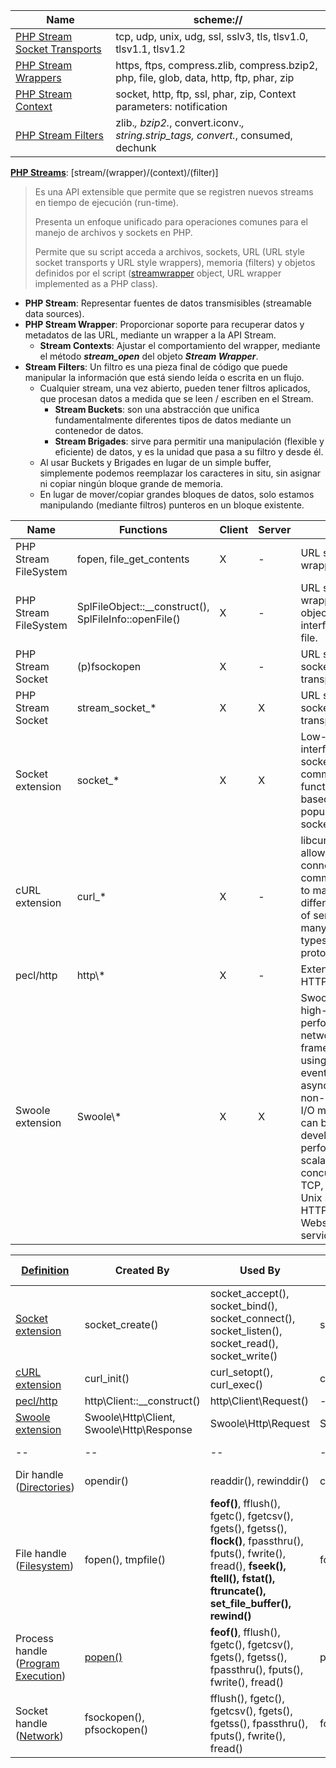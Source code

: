 
Name | scheme://
-- | --
[PHP Stream Socket Transports](http://php.net/manual/en/transports.php) | tcp, udp, unix, udg, ssl, sslv3, tls, tlsv1.0, tlsv1.1, tlsv1.2
[PHP Stream Wrappers](http://php.net/manual/en/wrappers.php) | https, ftps, compress.zlib, compress.bzip2, php, file, glob, data, http, ftp, phar, zip
[PHP Stream Context](http://php.net/manual/en/stream.contexts.php) | socket, http, ftp, ssl, phar, zip, Context parameters: notification
[PHP Stream Filters](http://php.net/manual/en/filters.php) | zlib.*, bzip2.*, convert.iconv.*, string.strip_tags, convert.*, consumed, dechunk


**[PHP Streams](http://php.net/manual/en/intro.stream.php)**: [stream/(wrapper)/(context)/(filter)]
> Es una API extensible que permite que se registren nuevos streams en tiempo de ejecución (run-time).
>
> Presenta un enfoque unificado para operaciones comunes para el manejo de archivos y sockets en PHP.
>
> Permite que su script acceda a archivos, sockets, URL (URL style socket transports y URL style wrappers), memoria (filters) y objetos definidos por el script ([streamwrapper](http://php.net/manual/en/class.streamwrapper.php) object, URL wrapper implemented as a PHP class).

- **PHP Stream**: Representar fuentes de datos transmisibles (streamable data sources).
- **PHP Stream Wrapper**: Proporcionar soporte para recuperar datos y metadatos de las URL, mediante un wrapper a la API Stream.
  - **Stream Contexts**: Ajustar el comportamiento del wrapper, mediante el método ***stream_open*** del objeto ***Stream Wrapper***.
- **Stream Filters**: Un filtro es una pieza final de código que puede manipular la información que está siendo leída o escrita en un flujo.
  - Cualquier stream, una vez abierto, pueden tener filtros aplicados, que procesan datos a medida que se leen / escriben en el Stream.
    - **Stream Buckets**: son una abstracción que unifica fundamentalmente diferentes tipos de datos mediante un contenedor de datos.
    - **Stream Brigades**: sirve para permitir una manipulación (flexible y eficiente) de datos, y es la unidad que pasa a su filtro y desde él.
  - Al usar Buckets y Brigades en lugar de un simple buffer, simplemente podemos reemplazar los caracteres in situ, sin asignar ni copiar ningún bloque grande de memoria.
  - En lugar de mover/copiar grandes bloques de datos, solo estamos manipulando (mediante filtros) punteros en un bloque existente.


Name | Functions | Client | Server | Note
-- | -- | -- | -- | --
PHP Stream FileSystem | fopen, file_get_contents | X | - | URL style wrappers
PHP Stream FileSystem | SplFileObject::__construct(), SplFileInfo::openFile() | X | - | URL style wrappers, object oriented interface for a file.
PHP Stream Socket | (p)fsockopen| X | - | URL style socket transports
PHP Stream Socket | stream_socket_* | X | X | URL style socket transports
Socket extension |socket_* | X | X | Low-level interface to the socket communication functions based on the popular BSD sockets.
cURL extension | curl_* | X | - | libcurl, that allows you to connect and communicate to many different types of servers with many different types of protocols.
pecl/http | http\\* | X | - | Extended HTTP support.
Swoole extension | Swoole\\* | X | X | Swoole is a high-performance networking framework using an event-driven, asynchronous, non-blocking I/O model. It can be used to develop high-performance, scalable, concurrent TCP, UDP, Unix socket, HTTP, Websocket services.


[Definition](http://php.net/manual/en/resource.php) | Created By | Used By | Destroyed By | [Resource Type](http://php.net/manual/en/function.get-resource-type.php)
-- | -- | -- | -- | --
[Socket extension](http://php.net/manual/en/intro.sockets.php) | socket_create() | socket_accept(), socket_bind(), socket_connect(), socket_listen(), socket_read(), socket_write() | socket_close() | --
[cURL extension](http://php.net/manual/en/intro.curl.php) | curl_init() | curl_setopt(), curl_exec() | curl_close() | --
[pecl/http](https://github.com/m6w6/ext-http) | http\Client::__construct() | http\Client\Request() | -- | --
[Swoole extension](http://php.net/manual/en/intro.swoole.php) | Swoole\Http\Client, Swoole\Http\Response | Swoole\Http\Request | Swoole\Http\Client::close | --
-- | -- | -- | -- | sockets i/o vector
Dir handle ([Directories](http://php.net/manual/en/book.dir.php)) | opendir() | readdir(), rewinddir() | closedir() | stream (dir)
File handle ([Filesystem](http://php.net/manual/en/book.filesystem.php)) | fopen(), tmpfile() | **feof()**, fflush(), fgetc(), fgetcsv(), fgets(), fgetss(), **flock()**, fpassthru(), fputs(), fwrite(), fread(), **fseek(), ftell(), fstat(), ftruncate(), set_file_buffer(), rewind()** | fclose() | stream (file)
Process handle ([Program Execution](http://php.net/manual/en/intro.exec.php)) | [popen()](http://php.net/manual/en/function.popen.php) | **feof()**, fflush(), fgetc(), fgetcsv(), fgets(), fgetss(), fpassthru(), fputs(), fwrite(), fread() | pclose() | stream (pipe)
Socket handle ([Network](http://php.net/manual/en/intro.network.php)) | fsockopen(), pfsockopen() | fflush(), fgetc(), fgetcsv(), fgets(), fgetss(), fpassthru(), fputs(), fwrite(), fread() | fclose() | stream (socket)
